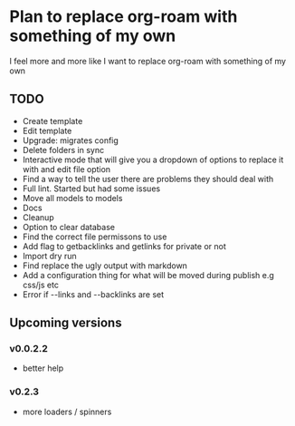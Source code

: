 # Plan to replace org-roam with something of my own
I feel more and more like I want to replace org-roam with something of my own

## TODO
- Create template
- Edit template
- Upgrade: migrates config
- Delete folders in sync
- Interactive mode that will give you a dropdown of options to replace it with and edit file option
- Find a way to tell the user there are problems they should deal with
- Full lint. Started but had some issues
- Move all models to models
- Docs
- Cleanup
- Option to clear database
- Find the correct file permissons to use
- Add flag to getbacklinks and getlinks for private or not
- Import dry run
- Find replace the ugly output with markdown
- Add a configuration thing for what will be moved during publish e.g css/js etc
- Error if --links and --backlinks are set

## Upcoming versions
### v0.0.2.2
- better help
### v0.2.3
- more loaders / spinners




